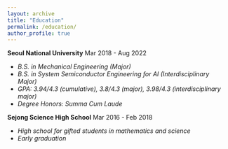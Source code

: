```yaml
---
layout: archive
title: "Education"
permalink: /education/
author_profile: true
---
```

**Seoul National University**
Mar 2018 - Aug 2022
  - *B.S. in Mechanical Engineering (Major)*  
  - *B.S. in System Semiconductor Engineering for AI (Interdisciplinary Major)*  
  - *GPA: 3.94/4.3 (cumulative), 3.8/4.3 (major), 3.98/4.3 (interdisciplinary major)*  
  - *Degree Honors: Summa Cum Laude*  

**Sejong Science High School**
Mar 2016 - Feb 2018
  - *High school for gifted students in mathematics and science*  
  - *Early graduation*  
